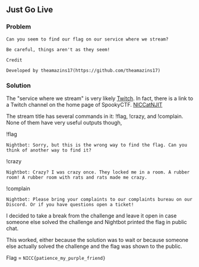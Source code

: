 ## Just Go Live


### Problem
```
Can you seem to find our flag on our service where we stream?

Be careful, things aren't as they seem!

Credit

Developed by theamazins17(https://github.com/theamazins17)
```

### Solution

The "service where we stream" is very likely [Twitch](https://www.twitch.tv/rtgame). In fact, there is a link to a Twitch channel on the home page of SpookyCTF. [NICCatNJIT](https://www.twitch.tv/niccatnjit) 

The stream title has several commands in it: !flag, !crazy, and !complain. None of them have very useful outputs though,

!flag
```
Nightbot: Sorry, but this is the wrong way to find the flag. Can you think of another way to find it?
```

!crazy
```
Nightbot: Crazy? I was crazy once. They locked me in a room. A rubber room! A rubber room with rats and rats made me crazy.
```

!complain
```
Nightbot: Please bring your complaints to our complaints bureau on our Discord. Or if you have questions open a ticket!
```


I decided to take a break from the challenge and leave it open in case someone else solved the challenge and Nightbot printed the flag in public chat. 

This worked, either because the solution was to wait or because someone else actually solved the challenge and the flag was shown to the public. 



Flag = `NICC{patience_my_purple_friend}`